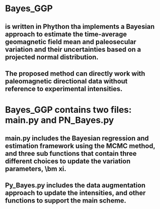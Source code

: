 # Bayes_GGP
## is written in Phython tha implements a Bayesian approach to estimate the time-average geomagnetic field mean and paleosecular variation and their uncertainties based on a projected normal distribution. 
## The proposed method can directly work with paleomagnetic directional data without reference to experimental intensities.
# Bayes_GGP contains two files: main.py and PN_Bayes.py
## main.py includes the Bayesian regression and estimation framework using the MCMC method, and three sub functions that contain three different choices to update the variation parameters, \bm xi.  
## Py_Bayes.py includes the data augmentation approach to update the intensities, and other functions to support the main scheme. 
